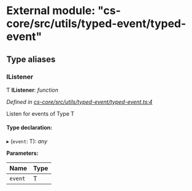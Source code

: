 # External module: "cs-core/src/utils/typed-event/typed-event"

## Type aliases

###  IListener

Ƭ **IListener**: *function*

*Defined in [cs-core/src/utils/typed-event/typed-event.ts:4](https://github.com/TNOCS/csnext/blob/ec6e73e4/packages/cs-core/src/utils/typed-event/typed-event.ts#L4)*

Listen for events of Type T

#### Type declaration:

▸ (`event`: T): *any*

**Parameters:**

Name | Type |
------ | ------ |
`event` | T |
